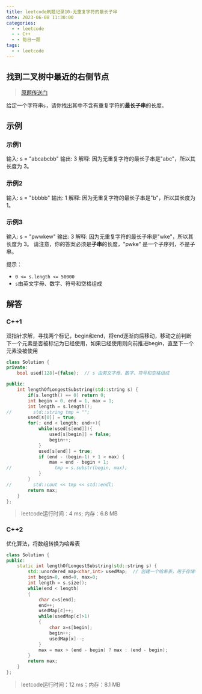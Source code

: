 ```yaml
---
title: leetcode刷题记录10-无重复字符的最长子串
date: 2023-06-08 11:30:00
categories:
  - - leetcode
  - - C++
  - - 每日一题
tags:
  - - leetcode
---
```


## 找到二叉树中最近的右侧节点

>  [原题传送门](https://leetcode.cn/problems/longest-substring-without-repeating-characters/)

给定一个字符串`s`，请你找出其中不含有重复字符的**最长子串**的长度。

## 示例

### 示例1

输入: s = "abcabcbb"
输出: 3 
解释: 因为无重复字符的最长子串是"abc"，所以其长度为 3。

### 示例2


输入: s = "bbbbb"
输出: 1
解释: 因为无重复字符的最长子串是"b"，所以其长度为 1。


### 示例3

输入: s = "pwwkew"
输出: 3
解释: 因为无重复字符的最长子串是"wke"，所以其长度为 3。
请注意，你的答案必须是**子串**的长度，"pwke" 是一个子序列，不是子串。



提示：

- `0 <= s.length <= 50000`
- `s`由英文字母、数字、符号和空格组成

## 解答

### C++1

双指针求解，寻找两个标记，begin和end，将end逐渐向后移动，移动之前判断下一个元素是否被标记为已经使用，如果已经使用则向前推进begin，直至下一个元素没被使用

```c++
class Solution {
private:
    bool used[128]={false};  // s 由英文字母、数字、符号和空格组成

public:
    int lengthOfLongestSubstring(std::string s) {
        if(s.length() == 0) return 0;
        int begin = 0, end = 1, max = 1;
        int length = s.length();
//        std::string tmp = "";
        used[s[0]] = true;
        for(; end < length; end++){
            while(used[s[end]]){
                used[s[begin]] = false;
                begin++;
            }
            used[s[end]] = true;
            if (end - (begin-1) + 1 > max) {
                max = end - begin + 1;
//                tmp = s.substr(begin, max);
            }
        }
//        std::cout << tmp << std::endl;
        return max;
    }
};
```
> leetcode运行时间：4 ms; 内存：6.8 MB



### C++2

优化算法，将数组转换为哈希表

```c++
class Solution {
public:
    static int lengthOfLongestSubstring(std::string s) {
        std::unordered_map<char,int> usedMap;  // 创建一个哈希表，用于存储字符及其下标
        int begin=0, end=0, max=0;
        int length = s.size();
        while(end < length)
        {
            char c=s[end];
            end++;
            usedMap[c]++;
            while(usedMap[c]>1)
            {
                char x=s[begin];
                begin++;
                usedMap[x]--;
            }
            max = max > (end - begin) ? max : (end - begin);
        }
        return max;
    }
};
```

> leetcode运行时间：12 ms；内存：8.1 MB


